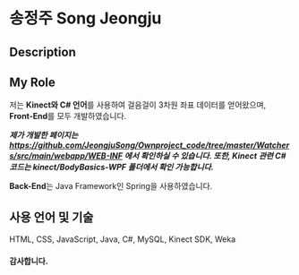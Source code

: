 # 송정주 Song Jeongju

## Description

## My Role
저는 **Kinect와 C# 언어**를 사용하여 걸음걸이 3차원 좌표 데이터를 얻어왔으며, **Front-End**를 모두 개발하였습니다.

***제가 개발한 페이지는 https://github.com/JeongjuSong/Ownproject_code/tree/master/Watchers/src/main/webapp/WEB-INF 에서 확인하실 수 있습니다. 또한, Kinect 관련 C# 코드는 kinect/BodyBasics-WPF 폴더에서 확인 가능합니다.***

**Back-End**는 Java Framework인 Spring을 사용하였습니다.  


## 사용 언어 및 기술
HTML, CSS, JavaScript, Java, C#, MySQL, Kinect SDK, Weka


#### 감사합니다.
